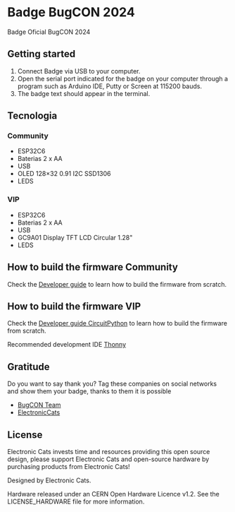 # Badge BugCON  2024

Badge Oficial BugCON 2024

## Getting started

1. Connect Badge via USB to your computer.
2. Open the serial port indicated for the badge on your computer through a program such as Arduino IDE, Putty or Screen at 115200 bauds.
3. The badge text should appear in the terminal.

## Tecnologia

### Community
- ESP32C6
- Baterias 2 x AA
- USB
- OLED 128×32 0.91 I2C SSD1306
- LEDS

### VIP
- ESP32C6
- Baterias 2 x AA
- USB
- GC9A01 Display TFT LCD Circular 1.28"
- LEDS

## How to build the firmware Community

Check the [Developer guide](./firmware/README.md) to learn how to build the firmware from scratch.

## How to build the firmware VIP

Check the [Developer guide CircuitPython](https://learn.adafruit.com/welcome-to-circuitpython/overview) to learn how to build the firmware from scratch.

Recommended development IDE [Thonny](https://thonny.org/)

## Gratitude
Do you want to say thank you? Tag these companies on social networks and show them your badge, thanks to them it is possible

- [BugCON Team](https://www.bugcon.org/)
- [ElectronicCats](https://electroniccats.com/)

## License

Electronic Cats invests time and resources providing this open source design, please support Electronic Cats and open-source hardware by purchasing products from Electronic Cats!

Designed by Electronic Cats.

Hardware released under an CERN Open Hardware Licence v1.2. See the LICENSE_HARDWARE file for more information.
